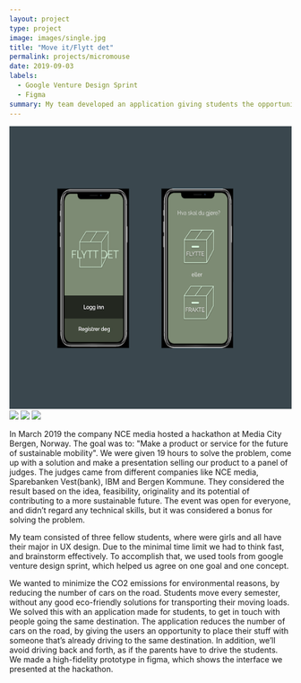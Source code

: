 ```yaml
---
layout: project
type: project
image: images/single.jpg
title: "Move it/Flytt det"
permalink: projects/micromouse
date: 2019-09-03
labels:
  - Google Venture Design Sprint
  - Figma
summary: My team developed an application giving students the opportunity to move their loads in a sustainable and eco-friendly way.
---
```


<div class="ui small rounded images">
  <img class="ui image" src="../images/flyttdet.png">
  <img class="ui image" src="../images/single.jpg">
  <img class="ui image" src="../images/micromouse.jpg">
  <img class="ui image" src="../images/micromouse-circuit.png">
</div>


In March 2019 the company NCE media hosted a hackathon at Media City Bergen, Norway. The goal was to: "Make a product or service for the future of sustainable mobility". We were given 19 hours to solve the problem, come up with a solution and make a presentation selling our product to a panel of judges. The judges came from different companies like NCE media, Sparebanken Vest(bank), IBM and Bergen Kommune. They considered the result based on the idea, feasibility, originality and its potential of contributing to a more sustainable future. The event was open for everyone, and didn’t regard any technical skills, but it was considered a bonus for solving the problem.

My team consisted of three fellow students, where were girls and all have their major in UX design. Due to the minimal time limit we had to think fast, and brainstorm effectively. To accomplish that, we used tools from google venture design sprint, which helped us agree on one goal and one concept.

We wanted to minimize the CO2 emissions for environmental reasons, by reducing the number of cars on the road. Students move every semester, without any good eco-friendly solutions for transporting their moving loads. We solved this with an application made for students, to get in touch with people going the same destination. The application reduces the number of cars on the road, by giving the users an opportunity to place their stuff with someone that’s already driving to the same destination. In addition, we’ll avoid driving back and forth, as if the parents have to drive the students. We made a high-fidelity prototype in figma, which shows the interface we presented at the hackathon. 



